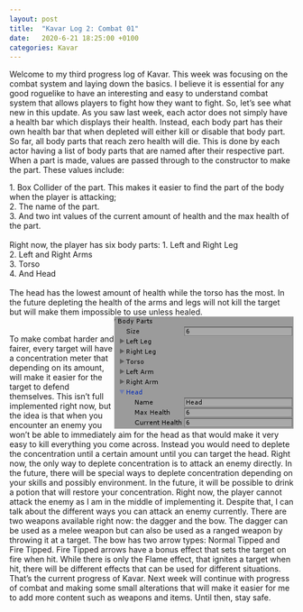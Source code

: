 ```yaml
---
layout: post
title:  "Kavar Log 2: Combat 01"
date:   2020-6-21 18:25:00 +0100
categories: Kavar
---
```


Welcome to my third progress log of Kavar. This week was focusing on the combat system and laying down the basics. I believe it is essential for any good roguelike to have an interesting and easy to understand combat system that allows players to fight how they want to fight. So, let’s see what new in this update.
As you saw last week, each actor does not simply have a health bar which displays their health. Instead, each body part has their own health bar that when depleted will either kill or disable that body part. So far, all body parts that reach zero health will die. This is done by each actor having a list of body parts that are named after their respective part. When a part is made, values are passed through to the constructor to make the part. These values include:
<div>
1.	Box Collider of the part. This makes it easier to find the part of the body when the player is attacking; <br>
2.	The name of the part. <br>
3.	And two int values of the current amount of health and the max health of the part.
</div>
<br>
<div>
Right now, the player has six body parts:
1.	Left and Right Leg <br>
2.	Left and Right Arms <br>
3.	Torso <br>
4.	And Head <br>
</div>
<br>
<div align="left">
The head has the lowest amount of health while the torso has the most. In the future depleting the health of the arms and legs will not kill the target but will make them impossible to use unless healed. 
</div>
<img align="right" width="318" height="199" src="/images/BodyPartHealth.PNG">

<br>

To make combat harder and fairer, every target will have a concentration meter that depending on its amount, will make it easier for the target to defend themselves. This isn’t full implemented right now, but the idea is that when you encounter an enemy you won’t be able to immediately aim for the head as that would make it very easy to kill everything you come across. Instead you would need to deplete the concentration until a certain amount until you can target the head. Right now, the only way to deplete concentration is to attack an enemy directly. In the future, there will be special ways to deplete concentration depending on your skills and possibly environment. In the future, it will be possible to drink a potion that will restore your concentration.
Right now, the player cannot attack the enemy as I am in the middle of implementing it. Despite that, I can talk about the different ways you can attack an enemy currently. There are two weapons available right now: the dagger and the bow. The dagger can be used as a melee weapon but can also be used as a ranged weapon by throwing it at a target. The bow has two arrow types: Normal Tipped and Fire Tipped. Fire Tipped arrows have a bonus effect that sets the target on fire when hit.
While there is only the Flame effect, that ignites a target when hit, there will be different effects that can be used for different situations.  
That’s the current progress of Kavar. Next week will continue with progress of combat and making some small alterations that will make it easier for me to add more content such as weapons and items. Until then, stay safe. 


